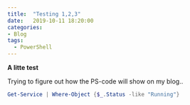 ```yaml
---
title:  "Testing 1,2,3"
date:   2019-10-11 18:20:00
categories: 
- Blog
tags:
  - PowerShell
---
```


**A litte test**

Trying to figure out how the PS-code will show on my blog..

```powershell
Get-Service | Where-Object {$_.Status -like "Running"}
```